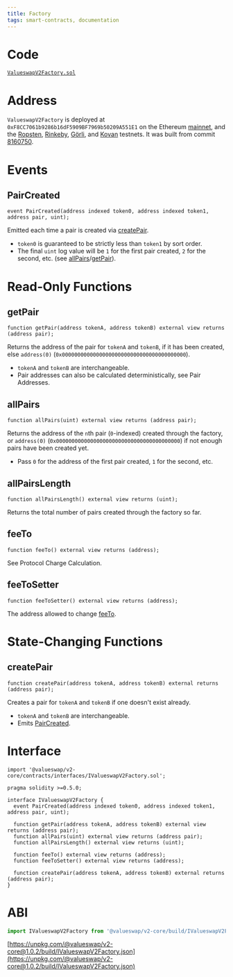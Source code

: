 ```yaml
---
title: Factory
tags: smart-contracts, documentation
---
```


# Code

[`ValueswapV2Factory.sol`](https://github.com/valuenetworklive2021/valueswap-v2-core/blob/master/contracts/ValueswapV2Factory.sol)

# Address

`ValueswapV2Factory` is deployed at `0xF8CC7061b9286b16dF5909BF7969b50209A551E1` on the Ethereum [mainnet](https://etherscan.io/address/0xF8CC7061b9286b16dF5909BF7969b50209A551E1), and the [Ropsten](https://ropsten.etherscan.io/address/0xF8CC7061b9286b16dF5909BF7969b50209A551E1), [Rinkeby](https://rinkeby.etherscan.io/address/0xF8CC7061b9286b16dF5909BF7969b50209A551E1), [Görli](https://goerli.etherscan.io/address/0xF8CC7061b9286b16dF5909BF7969b50209A551E1), and [Kovan](https://kovan.etherscan.io/address/0xF8CC7061b9286b16dF5909BF7969b50209A551E1) testnets. It was built from commit [8160750](https://github.com/valuenetworklive2021/valueswap-v2-core).

# Events

## PairCreated

```solidity
event PairCreated(address indexed token0, address indexed token1, address pair, uint);
```

Emitted each time a pair is created via [createPair](#createpair).

- `token0` is guaranteed to be strictly less than `token1` by sort order.
- The final `uint` log value will be `1` for the first pair created, `2` for the second, etc. (see [allPairs](#allpairs)/[getPair](#getpair)).

# Read-Only Functions

## getPair

```solidity
function getPair(address tokenA, address tokenB) external view returns (address pair);
```

Returns the address of the pair for `tokenA` and `tokenB`, if it has been created, else `address(0)` (`0x0000000000000000000000000000000000000000`).

- `tokenA` and `tokenB` are interchangeable.
- Pair addresses can also be calculated deterministically, see <Link to='/docs/v2/javascript-SDK/getting-pair-addresses/'>Pair Addresses</Link>.

## allPairs

```solidity
function allPairs(uint) external view returns (address pair);
```

Returns the address of the `n`th pair (`0`-indexed) created through the factory, or `address(0)` (`0x0000000000000000000000000000000000000000`) if not enough pairs have been created yet.

- Pass `0` for the address of the first pair created, `1` for the second, etc.

## allPairsLength

```solidity
function allPairsLength() external view returns (uint);
```

Returns the total number of pairs created through the factory so far.

## feeTo

```solidity
function feeTo() external view returns (address);
```

See <Link to='/docs/v2/advanced-topics/fees/#protocol-charge-calculation'>Protocol Charge Calculation</Link>.

## feeToSetter

```solidity
function feeToSetter() external view returns (address);
```

The address allowed to change [feeTo](#feeto).

# State-Changing Functions

## createPair

```solidity
function createPair(address tokenA, address tokenB) external returns (address pair);
```

Creates a pair for `tokenA` and `tokenB` if one doesn't exist already.

- `tokenA` and `tokenB` are interchangeable.
- Emits [PairCreated](#paircreated).

# Interface

```solidity
import '@valueswap/v2-core/contracts/interfaces/IValueswapV2Factory.sol';
```

```solidity
pragma solidity >=0.5.0;

interface IValueswapV2Factory {
  event PairCreated(address indexed token0, address indexed token1, address pair, uint);

  function getPair(address tokenA, address tokenB) external view returns (address pair);
  function allPairs(uint) external view returns (address pair);
  function allPairsLength() external view returns (uint);

  function feeTo() external view returns (address);
  function feeToSetter() external view returns (address);

  function createPair(address tokenA, address tokenB) external returns (address pair);
}
```

# ABI

```typescript
import IValueswapV2Factory from '@valueswap/v2-core/build/IValueswapV2Factory.json'
```

[https://unpkg.com/@valueswap/v2-core@1.0.2/build/IValueswapV2Factory.json](https://unpkg.com/@valueswap/v2-core@1.0.2/build/IValueswapV2Factory.json)
